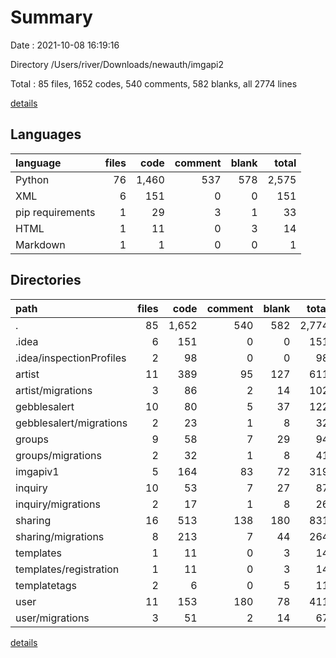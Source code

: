 # Summary

Date : 2021-10-08 16:19:16

Directory /Users/river/Downloads/newauth/imgapi2

Total : 85 files,  1652 codes, 540 comments, 582 blanks, all 2774 lines

[details](details.md)

## Languages
| language | files | code | comment | blank | total |
| :--- | ---: | ---: | ---: | ---: | ---: |
| Python | 76 | 1,460 | 537 | 578 | 2,575 |
| XML | 6 | 151 | 0 | 0 | 151 |
| pip requirements | 1 | 29 | 3 | 1 | 33 |
| HTML | 1 | 11 | 0 | 3 | 14 |
| Markdown | 1 | 1 | 0 | 0 | 1 |

## Directories
| path | files | code | comment | blank | total |
| :--- | ---: | ---: | ---: | ---: | ---: |
| . | 85 | 1,652 | 540 | 582 | 2,774 |
| .idea | 6 | 151 | 0 | 0 | 151 |
| .idea/inspectionProfiles | 2 | 98 | 0 | 0 | 98 |
| artist | 11 | 389 | 95 | 127 | 611 |
| artist/migrations | 3 | 86 | 2 | 14 | 102 |
| gebblesalert | 10 | 80 | 5 | 37 | 122 |
| gebblesalert/migrations | 2 | 23 | 1 | 8 | 32 |
| groups | 9 | 58 | 7 | 29 | 94 |
| groups/migrations | 2 | 32 | 1 | 8 | 41 |
| imgapiv1 | 5 | 164 | 83 | 72 | 319 |
| inquiry | 10 | 53 | 7 | 27 | 87 |
| inquiry/migrations | 2 | 17 | 1 | 8 | 26 |
| sharing | 16 | 513 | 138 | 180 | 831 |
| sharing/migrations | 8 | 213 | 7 | 44 | 264 |
| templates | 1 | 11 | 0 | 3 | 14 |
| templates/registration | 1 | 11 | 0 | 3 | 14 |
| templatetags | 2 | 6 | 0 | 5 | 11 |
| user | 11 | 153 | 180 | 78 | 411 |
| user/migrations | 3 | 51 | 2 | 14 | 67 |

[details](details.md)